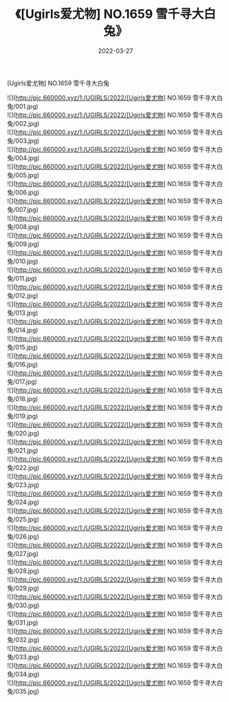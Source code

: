 ﻿---
layout: post
title:  《[Ugirls爱尤物] NO.1659 雪千寻大白兔》
date:   2022-03-27
img: http://pic.660000.xyz/1:/UGIRLS/2022/[Ugirls爱尤物] NO.1659 雪千寻大白兔/000.jpg
categories: [美女, 清纯, 唯美]
---

[Ugirls爱尤物] NO.1659 雪千寻大白兔

 ![](http://pic.660000.xyz/1:/UGIRLS/2022/[Ugirls爱尤物] NO.1659 雪千寻大白兔/001.jpg) <br>![](http://pic.660000.xyz/1:/UGIRLS/2022/[Ugirls爱尤物] NO.1659 雪千寻大白兔/002.jpg) <br>![](http://pic.660000.xyz/1:/UGIRLS/2022/[Ugirls爱尤物] NO.1659 雪千寻大白兔/003.jpg) <br>![](http://pic.660000.xyz/1:/UGIRLS/2022/[Ugirls爱尤物] NO.1659 雪千寻大白兔/004.jpg) <br>![](http://pic.660000.xyz/1:/UGIRLS/2022/[Ugirls爱尤物] NO.1659 雪千寻大白兔/005.jpg) <br>![](http://pic.660000.xyz/1:/UGIRLS/2022/[Ugirls爱尤物] NO.1659 雪千寻大白兔/006.jpg) <br>![](http://pic.660000.xyz/1:/UGIRLS/2022/[Ugirls爱尤物] NO.1659 雪千寻大白兔/007.jpg) <br>![](http://pic.660000.xyz/1:/UGIRLS/2022/[Ugirls爱尤物] NO.1659 雪千寻大白兔/008.jpg) <br>![](http://pic.660000.xyz/1:/UGIRLS/2022/[Ugirls爱尤物] NO.1659 雪千寻大白兔/009.jpg) <br>![](http://pic.660000.xyz/1:/UGIRLS/2022/[Ugirls爱尤物] NO.1659 雪千寻大白兔/010.jpg) <br>![](http://pic.660000.xyz/1:/UGIRLS/2022/[Ugirls爱尤物] NO.1659 雪千寻大白兔/011.jpg) <br>![](http://pic.660000.xyz/1:/UGIRLS/2022/[Ugirls爱尤物] NO.1659 雪千寻大白兔/012.jpg) <br>![](http://pic.660000.xyz/1:/UGIRLS/2022/[Ugirls爱尤物] NO.1659 雪千寻大白兔/013.jpg) <br>![](http://pic.660000.xyz/1:/UGIRLS/2022/[Ugirls爱尤物] NO.1659 雪千寻大白兔/014.jpg) <br>![](http://pic.660000.xyz/1:/UGIRLS/2022/[Ugirls爱尤物] NO.1659 雪千寻大白兔/015.jpg) <br>![](http://pic.660000.xyz/1:/UGIRLS/2022/[Ugirls爱尤物] NO.1659 雪千寻大白兔/016.jpg) <br>![](http://pic.660000.xyz/1:/UGIRLS/2022/[Ugirls爱尤物] NO.1659 雪千寻大白兔/017.jpg) <br>![](http://pic.660000.xyz/1:/UGIRLS/2022/[Ugirls爱尤物] NO.1659 雪千寻大白兔/018.jpg) <br>![](http://pic.660000.xyz/1:/UGIRLS/2022/[Ugirls爱尤物] NO.1659 雪千寻大白兔/019.jpg) <br>![](http://pic.660000.xyz/1:/UGIRLS/2022/[Ugirls爱尤物] NO.1659 雪千寻大白兔/020.jpg) <br>![](http://pic.660000.xyz/1:/UGIRLS/2022/[Ugirls爱尤物] NO.1659 雪千寻大白兔/021.jpg) <br>![](http://pic.660000.xyz/1:/UGIRLS/2022/[Ugirls爱尤物] NO.1659 雪千寻大白兔/022.jpg) <br>![](http://pic.660000.xyz/1:/UGIRLS/2022/[Ugirls爱尤物] NO.1659 雪千寻大白兔/023.jpg) <br>![](http://pic.660000.xyz/1:/UGIRLS/2022/[Ugirls爱尤物] NO.1659 雪千寻大白兔/024.jpg) <br>![](http://pic.660000.xyz/1:/UGIRLS/2022/[Ugirls爱尤物] NO.1659 雪千寻大白兔/025.jpg) <br>![](http://pic.660000.xyz/1:/UGIRLS/2022/[Ugirls爱尤物] NO.1659 雪千寻大白兔/026.jpg) <br>![](http://pic.660000.xyz/1:/UGIRLS/2022/[Ugirls爱尤物] NO.1659 雪千寻大白兔/027.jpg) <br>![](http://pic.660000.xyz/1:/UGIRLS/2022/[Ugirls爱尤物] NO.1659 雪千寻大白兔/028.jpg) <br>![](http://pic.660000.xyz/1:/UGIRLS/2022/[Ugirls爱尤物] NO.1659 雪千寻大白兔/029.jpg) <br>![](http://pic.660000.xyz/1:/UGIRLS/2022/[Ugirls爱尤物] NO.1659 雪千寻大白兔/030.jpg) <br>![](http://pic.660000.xyz/1:/UGIRLS/2022/[Ugirls爱尤物] NO.1659 雪千寻大白兔/031.jpg) <br>![](http://pic.660000.xyz/1:/UGIRLS/2022/[Ugirls爱尤物] NO.1659 雪千寻大白兔/032.jpg) <br>![](http://pic.660000.xyz/1:/UGIRLS/2022/[Ugirls爱尤物] NO.1659 雪千寻大白兔/033.jpg) <br>![](http://pic.660000.xyz/1:/UGIRLS/2022/[Ugirls爱尤物] NO.1659 雪千寻大白兔/034.jpg) <br>![](http://pic.660000.xyz/1:/UGIRLS/2022/[Ugirls爱尤物] NO.1659 雪千寻大白兔/035.jpg) <br>